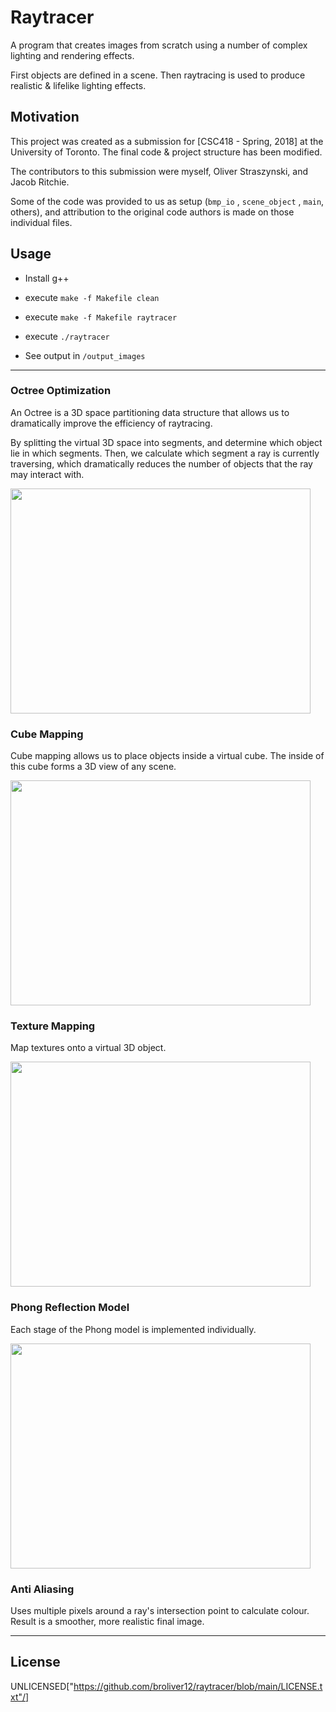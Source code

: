 # Raytracer

A program that creates images from scratch using a number of complex lighting and rendering effects.

First objects are defined in a scene. 
Then raytracing is used to produce realistic & lifelike lighting effects.

## Motivation

This project was created as a submission for [CSC418 - Spring, 2018] at the University of Toronto. The final code & project structure has been modified.

The contributors to this submission were myself, Oliver Straszynski, and Jacob Ritchie.

Some of the code was provided to us as setup (`bmp_io` , `scene_object` , `main`, others), and attribution to the original code authors is made on those individual files.

## Usage

- Install g++

- execute `make -f Makefile clean`

- execute `make -f Makefile raytracer`

- execute `./raytracer`

- See output in `/output_images`

---

### Octree Optimization

An Octree is a 3D space partitioning data structure that allows us to dramatically improve the efficiency of raytracing.

By splitting the virtual 3D space into segments, and determine which object lie in which segments.
Then, we calculate which segment a ray is currently traversing, which dramatically reduces the number of objects that the ray may interact with.

<img width=480 height=360 src="https://github.com/broliver12/raytracer/blob/main/images/octree.png?raw=true"/>

### Cube Mapping

Cube mapping allows us to place objects inside a virtual cube. The inside of this cube forms a 3D view of any scene.

<img width=480 height=360 src="https://github.com/broliver12/raytracer/blob/main/images/cube.bmp?raw=true"/>

### Texture Mapping

Map textures onto a virtual 3D object. 

<img width=480 height=360 src="https://github.com/broliver12/raytracer/blob/main/images/globe.bmp?raw=true"/>

### Phong Reflection Model

Each stage of the Phong model is implemented individually.

<img width=480 height=360 src="https://github.com/broliver12/raytracer/blob/main/images/reflect.bmp?raw=true"/>

### Anti Aliasing

Uses multiple pixels around a ray's intersection point to calculate colour. Result is a smoother, more realistic final image.

---

## License

UNLICENSED["https://github.com/broliver12/raytracer/blob/main/LICENSE.txt"/]
